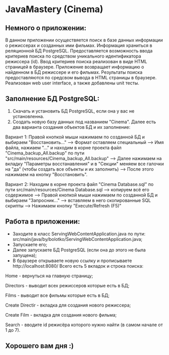 # JavaMastery (Cinema)
## Немного о приложении:
В данном приложении осуществяется поиск в базе данных информации о режиссерах и созданных ими фильмах.
Информация храниться в реляционной БД PostgreSQL.
Предоставляется возможность ввода критериев поиска по средством уникального идентификатора режиссера (id).
Ввод критериев поиска реализован в виде HTML страницей в браузере.
Приложение возвращает информацию о найденном в БД режиссере и его фильмах.
Результаты поиска предоставляются по средсвом вывода в HTML страницы в браузере.
Реализован web user interface, а также добавлены unit тесты.

## Заполнение БД PostgreSQL:
1. Скачать и установить БД PostgreSQL, если она у вас не установленна.
2. Создать новую базу данных под названием "Cinema".
Далее есть два варианта создания объектов БД и их заполнение:

Вариант 1:
Правой кнопкой мыши нажимаем по созданной БД и выбираем "Восстановить..." --> Формат оставляем специальный 
--> Имя файла, нажиаем "..." и находим в корне проекта файл "Cinema_backup_All.backup" по пути "src/main/resources/Cinema_backup_All.backup"
--> Далее нажимаем на вкладку "Параметры восстанавления" и в "Секции" меняем все галочки на "да" (чтобы создать все объекты и их заполнить)
--> После этого нажимаем на кнопку "Восстановить".

Вариант 2:
Находим в корне проекта файл "Cinema Database.sql" по пути src/main/resources/Cinema Database.sql --> копируем всё его содержимое
--> Правой кнопкой мыши нажимаем по созданной БД и выбираем "Запросник..." --> вставляем в него скопированные SQL скрипты 
--> Нажимаем кнопку "Execute/Refresh (F5)"

## Работа в приложении:
- Заходите в класс ServingWebContentApplication.java по пути: src/main/java/by/bolotko/ServingWebContentApplication.java;
- Запускаете его;
- Далее запускаете БД PostgreSQL (если она до этого не была запущена);
- В браузере открываете новую ссылку и прописываете http://localhost:8080/
Всего есть 5 вкладок и строка поиска:

Home - вернуться на главную страницу;

Directors - выводит всех режиссеров которые есть в БД;

Films - выводит все фильмы которые есть в БД;

Create Directir - вкладка для создания нового режиссера;

Create Film - вкладка для создания нового фильма;

Search - вводите id режисёра которого нужно найти (в самом начале от 1 до 7).

## Хорошего вам дня :)
